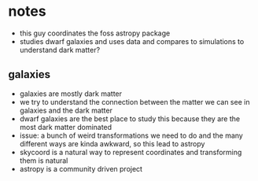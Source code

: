 # notes
- this guy coordinates the foss astropy package
- studies dwarf galaxies and uses data and compares to simulations to understand dark matter?
## galaxies
- galaxies are mostly dark matter
- we try to understand the connection between the matter we can see in galaxies and the dark matter
- dwarf galaxies are the best place to study this because they are the most dark matter dominated
- issue: a bunch of weird transformations we need to do and the many different ways are kinda awkward, so this lead to astropy
- skycoord is a natural way to represent coordinates and transforming them is natural
- astropy is a community driven project